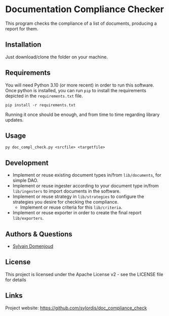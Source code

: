 
# Documentation Compliance Checker

This program checks the compliance of a list of documents, producing a report for them.

## Installation

Just download/clone the folder on your machine.

## Requirements

You will need Python 3.10 (or more recent) in order to run this software.
Once python is installed, you can run `pip` to install the requirements depicted in the `requirements.txt` file.

```
pip install -r requirements.txt
```

Running it once should be enough, and from time to time regarding library updates.

## Usage

`py doc_compl_check.py <srcfile> <targetfile>`

## Development

- Implement or reuse existing document types in/from `lib/documents`, for simple DAO.
- Implement or reuse ingester according to your document type in/from `lib/ingesters` to import documents in the software.
- Implement or reuse strategy in `lib/strategies` to configure the strategies you desire for checking the compliance.
  - Implement or reuse criteria for this `lib/criteria`.
- Implement or reuse exporter in order to create the final report `lib/exporters`.

## Authors & Questions

- [Sylvain Domenjoud](s.domenjoud@cgi.com)

## License

This project is licensed under the Apache License v2 - see the LICENSE file for details

## Links

Project website: https://github.com/sylordis/doc_compliance_check